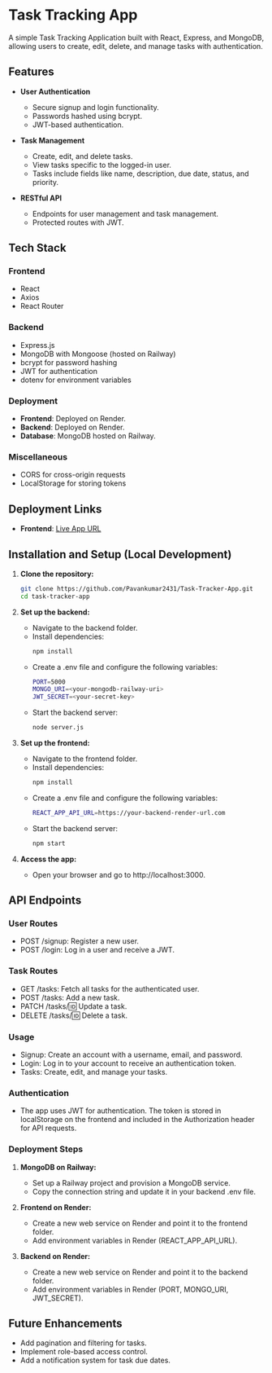 # Task Tracking App

A simple Task Tracking Application built with React, Express, and MongoDB, allowing users to create, edit, delete, and manage tasks with authentication.

## Features

- **User Authentication**
  - Secure signup and login functionality.
  - Passwords hashed using bcrypt.
  - JWT-based authentication.

- **Task Management**
  - Create, edit, and delete tasks.
  - View tasks specific to the logged-in user.
  - Tasks include fields like name, description, due date, status, and priority.

- **RESTful API**
  - Endpoints for user management and task management.
  - Protected routes with JWT.

## Tech Stack

### Frontend
- React
- Axios
- React Router

### Backend
- Express.js
- MongoDB with Mongoose (hosted on Railway)
- bcrypt for password hashing
- JWT for authentication
- dotenv for environment variables

### Deployment
- **Frontend**: Deployed on Render.
- **Backend**: Deployed on Render.
- **Database**: MongoDB hosted on Railway.

### Miscellaneous
- CORS for cross-origin requests
- LocalStorage for storing tokens

## Deployment Links

- **Frontend**: [Live App URL](https://task-tracker-app-1.onrender.com/)

## Installation and Setup (Local Development)

1. **Clone the repository:**
   ```bash
   git clone https://github.com/Pavankumar2431/Task-Tracker-App.git
   cd task-tracker-app
2. **Set up the backend:**
    * Navigate to the backend folder.
    * Install dependencies:
      ```bash
      npm install
    * Create a .env file and configure the following variables:
      ```bash
      PORT=5000
      MONGO_URI=<your-mongodb-railway-uri>
      JWT_SECRET=<your-secret-key>
    * Start the backend server:
      ```bash
      node server.js
3. **Set up the frontend:**
    * Navigate to the frontend folder.
    * Install dependencies:
      ```bash
      npm install
    * Create a .env file and configure the following variables:
      ```bash
      REACT_APP_API_URL=https://your-backend-render-url.com
    * Start the backend server:
      ```bash
      npm start
4. **Access the app:**

    * Open your browser and go to http://localhost:3000.

## API Endpoints
### User Routes
  * POST /signup: Register a new user.
  * POST /login: Log in a user and receive a JWT.
### Task Routes
  * GET /tasks: Fetch all tasks for the authenticated user.
  * POST /tasks: Add a new task.
  * PATCH /tasks/:id: Update a task.
  * DELETE /tasks/:id: Delete a task.
### Usage
  * Signup: Create an account with a username, email, and password.
  * Login: Log in to your account to receive an authentication token.
  * Tasks: Create, edit, and manage your tasks.
### Authentication
  * The app uses JWT for authentication. The token is stored in localStorage on the frontend and included in the Authorization header for API requests.
### Deployment Steps
1. **MongoDB on Railway:**

    * Set up a Railway project and provision a MongoDB service.
    * Copy the connection string and update it in your backend .env file.
2. **Frontend on Render:**

    * Create a new web service on Render and point it to the frontend folder.
    * Add environment variables in Render (REACT_APP_API_URL).
3. **Backend on Render:**

    * Create a new web service on Render and point it to the backend folder.
    * Add environment variables in Render (PORT, MONGO_URI, JWT_SECRET).

## Future Enhancements
  * Add pagination and filtering for tasks.
  * Implement role-based access control.
  * Add a notification system for task due dates.
